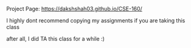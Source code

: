 Project Page: https://dakshshah03.github.io/CSE-160/


I highly dont recommend copying my assignments
if you are taking this class


after all, I did TA this class for a while :)